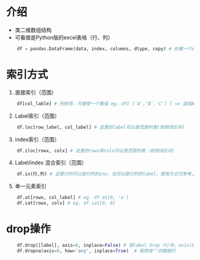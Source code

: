 # 介绍  
   + 类二维数组结构  
   + 可看做是Python版的excel表格（行、列）  

```python
    df = pandas.DataFrame(data, index, columns, dtype, copy) # 创建一个dataframe实例  
```
# 索引方式 
1. 直接索引（范围）  
```python
    df[col_lable] # 列标签，可接受一个数组 eg. df[ ['A','B','C'] ] => 返回ABC三列的dataframe实例
```

2. Label索引（范围）  
```python
    df.loc[row_label, col_label] # 这里的label可以是范围列表(双侧闭区间)
```

3. index索引（范围）  
```python
    df.iloc[rowx, colx] # 这里的rowx和colx可以是范围列表（双侧闭区间）
```

4. Label/index 混合索引（范围）  
```python
    df.ix(行,列) # 这里行列可以是行列的inx，也可以是行列的label。使用方式可参考上述1、2两条
```

5. 单一元素索引  
```python
    df.at[rowx, col_label] # eg. df.at[0, 'a']
    df.iat[rowx, colx] # eg. df.iat[0, 0]
```

# drop操作
```python
    df.drop([label], axis=0, inplace=False) # 按label drop 行/列，axis(0-默认行 1-列)，inplace表示在源数据上进行操作
    df.dropna(axis=0, how='any', inplace=True)  # 剔除有""的数据行
```
